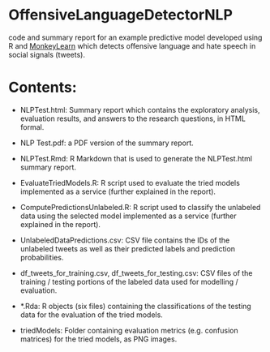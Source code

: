 # OffensiveLanguageDetectorNLP

code and summary report for an example predictive model developed using R and [MonkeyLearn](https://monkeylearn.com/) which detects offensive language and hate speech in social signals (tweets).

# Contents:

- NLPTest.html: Summary report which contains the exploratory analysis, evaluation results, and answers to the research questions, in HTML formal.

- NLP Test.pdf: a PDF version of the summary report. 

- NLPTest.Rmd: R Markdown that is used to generate the NLPTest.html summary report.

- EvaluateTriedModels.R: R script used to evaluate the tried models implemented as a service (further explained in the report).

- ComputePredictionsUnlabeled.R: R script used to classify the unlabeled data using the selected model implemented as a service (further explained in the report).

- UnlabeledDataPredictions.csv: CSV file contains the IDs of the unlabeled tweets as well as their predicted labels and prediction probabilities.

- df_tweets_for_training.csv, df_tweets_for_testing.csv: CSV files of the training / testing portions of the labeled data used for modelling / evaluation.

- *.Rda: R objects (six files) containing the classifications of the testing data for the evaluation of the tried models.

- triedModels: Folder containing evaluation metrics (e.g. confusion matrices) for the tried models, as PNG images.
